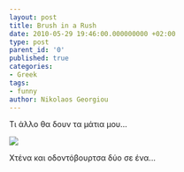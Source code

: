 ```yaml
---
layout: post
title: Brush in a Rush
date: 2010-05-29 19:46:00.000000000 +02:00
type: post
parent_id: '0'
published: true
categories:
- Greek
tags:
- funny
author: Nikolaos Georgiou
---
```


Τι άλλο θα δουν τα μάτια μου...

<img src="{{ site.baseurl }}/assets/2010/brush-in-a-rush.jpg" />

Χτένα και οδοντόβουρτσα δύο σε ένα...

